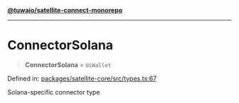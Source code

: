 [**@tuwaio/satellite-connect-monorepo**](../../../README.md)

***

# ConnectorSolana

> **ConnectorSolana** = `UiWallet`

Defined in: [packages/satellite-core/src/types.ts:67](https://github.com/TuwaIO/satellite-connect/blob/706b20808c34d7d74f549c8152769ae1efc5be7f/packages/satellite-core/src/types.ts#L67)

Solana-specific connector type
